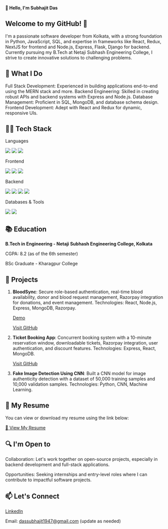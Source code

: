 **👋 Hello, I'm Subhajit Das**

## Welcome to my GitHub! 🚀

I'm a passionate software developer from Kolkata, with a strong foundation in Python, JavaScript, SQL, and expertise in frameworks like React, Redux, NextJS for frontend and Node.js, Express, Flask, Django for backend. Currently pursuing my B.Tech at Netaji Subhash Engineering College, I strive to create innovative solutions to challenging problems.

## 🌟 What I Do

Full Stack Development: Experienced in building applications end-to-end using the MERN stack and more.
Backend Engineering: Skilled in creating robust APIs and backend systems with Express and Node.js.
Database Management: Proficient in SQL, MongoDB, and database schema design.
Frontend Development: Adept with React and Redux for dynamic, responsive UIs.

## 👨‍💻 Tech Stack

Languages
<p align="left"> <img src="https://img.shields.io/badge/JavaScript-F7DF1E?style=for-the-badge&logo=javascript&logoColor=black"> <img src="https://img.shields.io/badge/Python-3776AB?style=for-the-badge&logo=python&logoColor=white"> <img src="https://img.shields.io/badge/SQL-4479A1?style=for-the-badge&logo=MySQL&logoColor=white"> </p>
Frontend
<p align="left"> <img src="https://img.shields.io/badge/React-61DAFB?style=for-the-badge&logo=react&logoColor=black"> <img src="https://img.shields.io/badge/Redux-764ABC?style=for-the-badge&logo=redux&logoColor=white"> <img src="https://img.shields.io/badge/Next.js-000000?style=for-the-badge&logo=next.js&logoColor=white"> </p>
Backend
<p align="left"> <img src="https://img.shields.io/badge/Node.js-339933?style=for-the-badge&logo=node.js&logoColor=white"> <img src="https://img.shields.io/badge/Express.js-000000?style=for-the-badge&logo=express&logoColor=white"> <img src="https://img.shields.io/badge/Django-092E20?style=for-the-badge&logo=django&logoColor=white"> <img src="https://img.shields.io/badge/Flask-000000?style=for-the-badge&logo=flask&logoColor=white"> </p>
Databases & Tools
<p align="left"> <img src="https://img.shields.io/badge/MongoDB-47A248?style=for-the-badge&logo=mongodb&logoColor=white"> <img src="https://img.shields.io/badge/MySQL-4479A1?style=for-the-badge&logo=mysql&logoColor=white"> </p>

## 📚 Education

  **B.Tech in Engineering - Netaji Subhash Engineering College, Kolkata**
  
  CGPA: 8.2 (as of the 6th semester)
  
  BSc Graduate - Kharagpur College

## 💼 Projects
1. **BloodSync**:
        Secure role-based authentication, real-time blood availability, donor and blood request management, Razorpay integration for donations, and event management.
        Technologies: React, Node.js, Express, MongoDB, Razorpay.
   
    [Demo](https://gorgeous-froyo-e47a29.netlify.app/)

    [Visit GitHub](https://github.com/Subhajit1947/Blooddonar-and-Bloodbank-realtime)

3. **Ticket Booking App**:
        Concurrent booking system with a 10-minute reservation window, downloadable tickets, Razorpay integration, user authentication, and discount features.
        Technologies: Express, React, MongoDB.
   
    [Visit GitHub](https://github.com/Subhajit1947/Online-Ticket-Booking-App)

5. **Fake Image Detection Using CNN**:
        Built a CNN model for image authenticity detection with a dataset of 50,000 training samples and 10,000 validation samples.
        Technologies: Python, CNN, Machine Learning.

## 📄 My Resume

  You can view or download my resume using the link below:

  [📄 View My Resume]()

## 🔍 I'm Open to

Collaboration: Let's work together on open-source projects, especially in backend development and full-stack applications.

Opportunities: Seeking internships and entry-level roles where I can contribute to impactful software projects.

## 📫 Let's Connect

[LinkedIn](https://www.linkedin.com/in/subhajit7318/)

Email: dassubhajit1947@gmail.com (update as needed)
